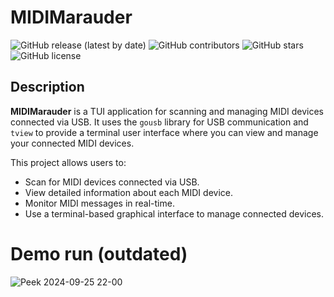 # MIDIMarauder

![GitHub release (latest by date)](https://img.shields.io/github/v/release/qbixxx/midiMarauder)  ![GitHub contributors](https://img.shields.io/github/contributors/qbixxx/midiMarauder)  ![GitHub stars](https://img.shields.io/github/stars/qbixxx/midiMarauder)  ![GitHub license](https://img.shields.io/github/license/qbixxx/midiMarauder)

## Description

**MIDIMarauder** is a TUI application for scanning and managing MIDI devices connected via USB. It uses the `gousb` library for USB communication and `tview` to provide a terminal user interface where you can view and manage your connected MIDI devices.

This project allows users to:
- Scan for MIDI devices connected via USB.
- View detailed information about each MIDI device.
- Monitor MIDI messages in real-time.
- Use a terminal-based graphical interface to manage connected devices.
  
# Demo run (outdated)
![Peek 2024-09-25 22-00](https://github.com/user-attachments/assets/bcfb4757-27d3-4ec9-a608-1a2b3c48cb3b)

